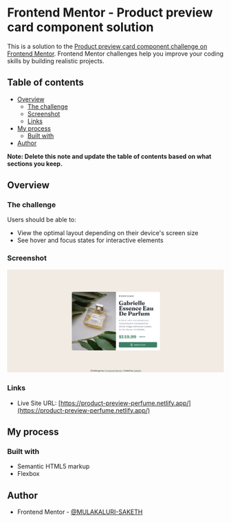 # Frontend Mentor - Product preview card component solution

This is a solution to the [Product preview card component challenge on Frontend Mentor](https://www.frontendmentor.io/challenges/product-preview-card-component-GO7UmttRfa). Frontend Mentor challenges help you improve your coding skills by building realistic projects. 

## Table of contents

- [Overview](#overview)
  - [The challenge](#the-challenge)
  - [Screenshot](#screenshot)
  - [Links](#links)
- [My process](#my-process)
  - [Built with](#built-with)
- [Author](#author)

**Note: Delete this note and update the table of contents based on what sections you keep.**

## Overview

### The challenge

Users should be able to:

- View the optimal layout depending on their device's screen size
- See hover and focus states for interactive elements

### Screenshot

![](./screenshot.png)


### Links

- Live Site URL: [https://product-preview-perfume.netlify.app/](https://product-preview-perfume.netlify.app/)

## My process

### Built with

- Semantic HTML5 markup
- Flexbox

## Author

- Frontend Mentor - [@MULAKALURI-SAKETH](https://www.frontendmentor.io/profile/MULAKALURI-SAKETH)
